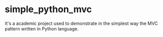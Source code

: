 # simple_python_mvc
It's a academic project used to demonstrate in the simplest way the  MVC pattern written in Python language.

